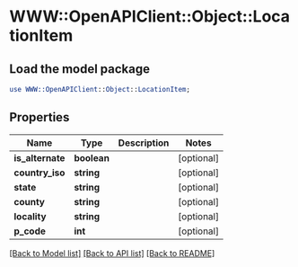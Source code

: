 # WWW::OpenAPIClient::Object::LocationItem

## Load the model package
```perl
use WWW::OpenAPIClient::Object::LocationItem;
```

## Properties
Name | Type | Description | Notes
------------ | ------------- | ------------- | -------------
**is_alternate** | **boolean** |  | [optional] 
**country_iso** | **string** |  | [optional] 
**state** | **string** |  | [optional] 
**county** | **string** |  | [optional] 
**locality** | **string** |  | [optional] 
**p_code** | **int** |  | [optional] 

[[Back to Model list]](../README.md#documentation-for-models) [[Back to API list]](../README.md#documentation-for-api-endpoints) [[Back to README]](../README.md)


